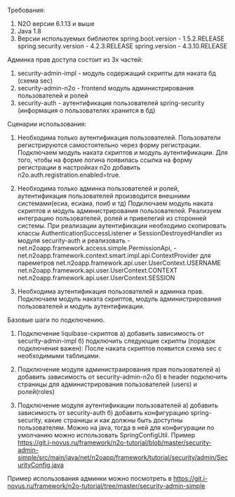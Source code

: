 
Требования:
1) N2O версии 6.1.13 и выше
2) Java 1.8
3) Версии используемых библиотек spring.boot.version - 1.5.2.RELEASE
        spring.security.version - 4.2.3.RELEASE
        spring.version - 4.3.10.RELEASE

Админка прав доступа состоит из 3х частей:
1) security-admin-impl - модуль содержащий скрипты для наката бд (схема sec)
2) security-admin-n2o - frontend модуль администрирования пользователей и ролей
3) security-auth - аутентификация пользователей spring-security (информация о пользователях хранится в бд)

Сценарии использования:
1) Необходима только аутентификация пользователей. Пользователи регистрируются самостоятельно через форму регистрации.
    Подключаем модуль наката скриптов и модуль аутентификации. Для того, чтобы на форме логина появилась ссылка на форму регистрации
    в настройках n2o добавить n2o.auth.registration.enabled=true.

2) Необходима только админка пользователей и ролей, аутентификация пользователей производится внешними системами(есиа, есиаиа, поиб и тд)
    Подключаем модуль наката скриптов и модуль администрирования пользователей.
    Реализуем интеграцию пользователей, ролей и привелегий из сторонней системы.
    При реализации аутентификации необходимо скопировать классы AuthenticationSuccessListener и SessionDestroyedHandler из модуля security-auth
    и реализовать
        - net.n2oapp.framework.access.simple.PermissionApi,
        - net.n2oapp.framework.context.smart.impl.api.ContextProvider для пареметров
            net.n2oapp.framework.api.user.UserContext.USERNAME
            net.n2oapp.framework.api.user.UserContext.CONTEXT
            net.n2oapp.framework.api.user.UserContext.SESSION

3) Необходима аутентификация пользователей и админка прав.
    Подключаем модуль наката скриптов, модуль администрирования пользователей и модуль аутентификации.

Базовые шаги по подключению.
1) Подключение liquibase-скриптов
    а) добавить зависимость от security-admin-impl
    б) подключить следующие скрипты (порядок подключения важен):
	    <include file="classpath*:/security/admin/db/normal/properties.xml"/>
        <include file="classpath*:/security/admin/db/normal/securityAdminBaseChangelog.xml"/>
    После наката скриптов появится схема sec с необходимыми таблицами.

2) Подключение модуля администраирования прав пользователей
    а) добавить зависимость от security-admin-n2o
    б) в header подключить страницы для администрирования пользователей (users) и ролей(roles)

3) Подключение модуля аутентификации пользователей
    а) добавить зависимость от security-auth
    б) добавить конфигурацию spring-security, какие страницы и как должны быть доступны пользователям. Можно на java, тогда в ней для конфигурации по умолчанию можно использовать SpringConfigUtil. Пример https://git.i-novus.ru/framework/n2o-tutorial/blob/master/security-admin-simple/src/main/java/net/n2oapp/framework/tutorial/security/admin/SecurityConfig.java


Пример использования админки можно посмотреть в https://git.i-novus.ru/framework/n2o-tutorial/tree/master/security-admin-simple


